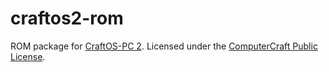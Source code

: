 # craftos2-rom
ROM package for [CraftOS-PC 2](https://github.com/MCJack123/craftos2). Licensed under the [ComputerCraft Public License](https://github.com/dan200/ComputerCraft/blob/master/LICENSE).
